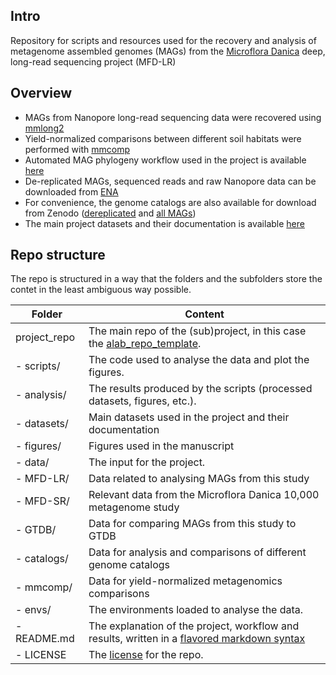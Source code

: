 ## Intro

Repository for scripts and resources used for the recovery and analysis of metagenome assembled genomes (MAGs) from the [Microflora Danica](https://github.com/cmc-aau/mfd_wiki/wiki) deep, long-read sequencing project (MFD-LR)

## Overview
* MAGs from Nanopore long-read sequencing data were recovered using [mmlong2](https://github.com/Serka-M/mmlong2)
* Yield-normalized comparisons between different soil habitats were performed with [mmcomp](https://github.com/Serka-M/mmcomp)
* Automated MAG phylogeny workflow used in the project is available [here](https://github.com/aaronmussig/mag-phylogeny)
* De-replicated MAGs, sequenced reads and raw Nanopore data can be downloaded from [ENA](https://www.ebi.ac.uk/ena/browser/view/PRJEB58634)
* For convenience, the genome catalogs are also available for download from Zenodo ([dereplicated](https://zenodo.org/records/14537680) and [all MAGs](https://zenodo.org/records/14537760))
* The main project datasets and their documentation is available [here](https://github.com/Serka-M/mfd_mags/tree/main/analysis/datasets)

## Repo structure

The repo is structured in a way that the folders and the subfolders store the contet in the least ambiguous way possible.

| Folder | Content |
| --- | --- |
| project_repo | The main repo of the (sub)project, in this case the [alab_repo_template](https://github.com/cmc-aau/alab_repo_template). |
| - scripts/ | The code used to analyse the data and plot the figures. |
| - analysis/ | The results produced by the scripts (processed datasets, figures, etc.). |
|   - datasets/ | Main datasets used in the project and their documentation |
|   - figures/ | Figures used in the manuscript |
|   - data/ | The input for the project. |
|   - MFD-LR/ | Data related to analysing MAGs from this study |
|   - MFD-SR/ | Relevant data from the Microflora Danica 10,000 metagenome study |
|   - GTDB/ | Data for comparing MAGs from this study to GTDB |
|   - catalogs/ | Data for analysis and comparisons of different genome catalogs |
|   - mmcomp/ | Data for yield-normalized metagenomics comparisons |
| - envs/ | The environments loaded to analyse the data. |
| - README.md | The explanation of the project, workflow and results, written in a [flavored markdown syntax](https://docs.github.com/en/get-started/writing-on-github/getting-started-with-writing-and-formatting-on-github/quickstart-for-writing-on-github) |
| - LICENSE | The [license](https://docs.github.com/en/repositories/managing-your-repositorys-settings-and-features/customizing-your-repository/licensing-a-repository) for the repo. |


